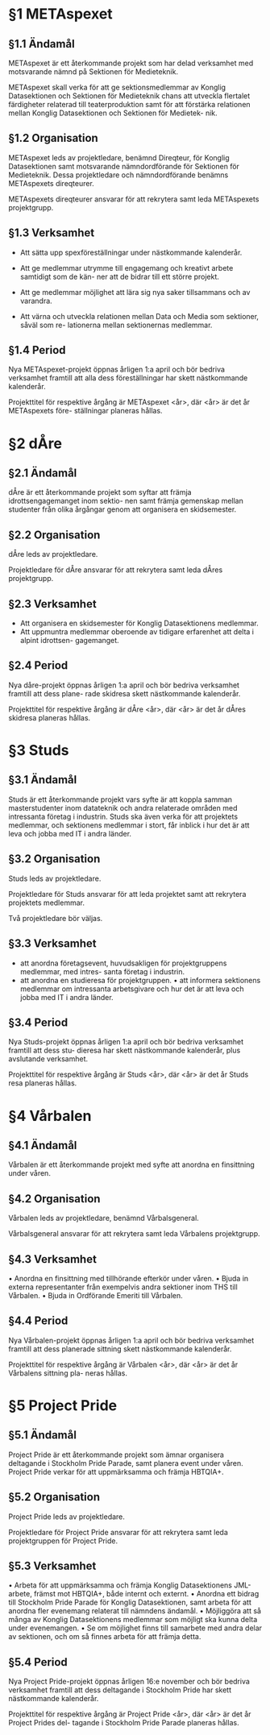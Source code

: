 # §1 METAspexet
## §1.1 Ändamål
METAspexet är ett återkommande projekt som har delad verksamhet med motsvarande nämnd
på Sektionen för Medieteknik.

METAspexet skall verka för att ge sektionsmedlemmar av Konglig Datasektionen och Sektionen för Medieteknik chans att utveckla flertalet färdigheter relaterad till teaterproduktion samt för att förstärka relationen mellan Konglig Datasektionen och Sektionen för Medietek-
nik.

## §1.2 Organisation

METAspexet leds av projektledare, benämnd Direqteur, för Konglig Datasektionen samt motsvarande nämndordförande för Sektionen för Medieteknik. Dessa projektledare och nämndordförande benämns METAspexets direqteurer. 

METAspexets direqteurer ansvarar för att rekrytera samt leda METAspexets projektgrupp.

## §1.3 Verksamhet
* Att sätta upp spexföreställningar under nästkommande kalenderår.

* Att ge medlemmar utrymme till engagemang och kreativt arbete samtidigt som de kän-
ner att de bidrar till ett större projekt.

* Att ge medlemmar möjlighet att lära sig nya saker tillsammans och av varandra.

* Att värna och utveckla relationen mellan Data och Media som sektioner, såväl som re-
lationerna mellan sektionernas medlemmar.

## §1.4 Period
Nya METAspexet-projekt öppnas årligen 1:a april och bör bedriva verksamhet framtill att alla dess
föreställningar har skett nästkommande kalenderår.

Projekttitel för respektive årgång är METAspexet <år>, där <år> är det år METAspexets före-
ställningar planeras hållas.

# §2 dÅre
## §2.1 Ändamål

dÅre är ett återkommande projekt som syftar att främja idrottsengagemanget inom sektio-
nen samt främja gemenskap mellan studenter från olika årgångar genom att organisera en skidsemester.

## §2.2 Organisation
dÅre leds av projektledare.

Projektledare för dÅre ansvarar för att rekrytera samt leda dÅres projektgrupp.

## §2.3 Verksamhet
* Att organisera en skidsemester för Konglig Datasektionens medlemmar.
* Att uppmuntra medlemmar oberoende av tidigare erfarenhet att delta i alpint idrottsen-
gagemanget.

## §2.4 Period

Nya dåre-projekt öppnas årligen 1:a april och bör bedriva verksamhet framtill att dess plane-
rade skidresa skett nästkommande kalenderår.

Projekttitel för respektive årgång är dÅre <år>, där <år> är det år dÅres skidresa planeras
hållas.

# §3 Studs
## §3.1 Ändamål
Studs är ett återkommande projekt vars syfte är att koppla samman masterstudenter inom
datateknik och andra relaterade områden med intressanta företag i industrin. Studs ska även
verka för att projektets medlemmar, och sektionens medlemmar i stort, får inblick i hur det är
att leva och jobba med IT i andra länder.

## §3.2 Organisation
Studs leds av projektledare. 

Projektledare för Studs ansvarar för att leda projektet samt att
rekrytera projektets medlemmar.

Två projektledare bör väljas.

## §3.3 Verksamhet

* att anordna företagsevent, huvudsakligen för projektgruppens medlemmar, med intres-
santa företag i industrin.
* att anordna en studieresa för projektgruppen.
• att informera sektionens medlemmar om intressanta arbetsgivare och hur det är att leva
och jobba med IT i andra länder.

## §3.4 Period

Nya Studs-projekt öppnas årligen 1:a april och bör bedriva verksamhet framtill att dess stu-
dieresa har skett nästkommande kalenderår, plus avslutande verksamhet.

Projekttitel för respektive årgång är Studs <år>, där <år> är det år Studs resa planeras hållas.

# §4 Vårbalen
## §4.1 Ändamål
Vårbalen är ett återkommande projekt med syfte att anordna en finsittning under våren.

## §4.2 Organisation
Vårbalen leds av projektledare, benämnd Vårbalsgeneral.

Vårbalsgeneral ansvarar för att rekrytera samt leda Vårbalens projektgrupp.

## §4.3 Verksamhet
• Anordna en finsittning med tillhörande efterkör under våren.
• Bjuda in externa representanter från exempelvis andra sektioner inom THS till Vårbalen.
• Bjuda in Ordförande Emeriti till Vårbalen.

## §4.4 Period
Nya Vårbalen-projekt öppnas årligen 1:a april och bör bedriva verksamhet framtill att dess
planerade sittning skett nästkommande kalenderår.

Projekttitel för respektive årgång är Vårbalen <år>, där <år> är det år Vårbalens sittning pla-
neras hållas.

# §5 Project Pride
## §5.1 Ändamål

Project Pride är ett återkommande projekt som ämnar organisera deltagande i Stockholm
Pride Parade, samt planera event under våren. Project Pride verkar för att uppmärksamma
och främja HBTQIA+.

## §5.2 Organisation

Project Pride leds av projektledare.

Projektledare för Project Pride ansvarar för att rekrytera samt leda projektgruppen för Project Pride.

## §5.3 Verksamhet
• Arbeta för att uppmärksamma och främja Konglig Datasektionens JML-arbete, främst
mot HBTQIA+, både internt och externt.
• Anordna ett bidrag till Stockholm Pride Parade för Konglig Datasektionen, samt arbeta
för att anordna fler evenemang relaterat till nämndens ändamål.
• Möjliggöra att så många av Konglig Datasektionens medlemmar som möjligt ska kunna
delta under evenemangen.
• Se om möjlighet finns till samarbete med andra delar av sektionen, och om så finnes
arbeta för att främja detta.

## §5.4 Period
Nya Project Pride-projekt öppnas årligen 16:e november och bör bedriva verksamhet framtill
att dess deltagande i Stockholm Pride har skett nästkommande kalenderår.

Projekttitel för respektive årgång är Project Pride <år>, där <år> är det år Project Prides del-
tagande i Stockholm Pride Parade planeras hållas.
